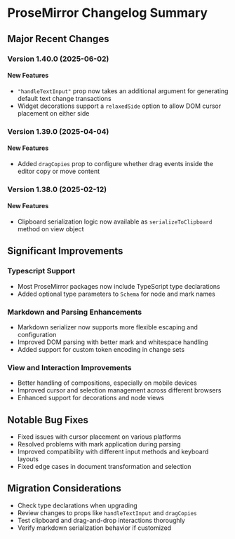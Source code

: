 # ProseMirror Changelog Summary

## Major Recent Changes

### Version 1.40.0 (2025-06-02)
#### New Features
- `"handleTextInput"` prop now takes an additional argument for generating default text change transactions
- Widget decorations support a `relaxedSide` option to allow DOM cursor placement on either side

### Version 1.39.0 (2025-04-04)
#### New Features
- Added `dragCopies` prop to configure whether drag events inside the editor copy or move content

### Version 1.38.0 (2025-02-12)
#### New Features
- Clipboard serialization logic now available as `serializeToClipboard` method on view object

## Significant Improvements

### Typescript Support
- Most ProseMirror packages now include TypeScript type declarations
- Added optional type parameters to `Schema` for node and mark names

### Markdown and Parsing Enhancements
- Markdown serializer now supports more flexible escaping and configuration
- Improved DOM parsing with better mark and whitespace handling
- Added support for custom token encoding in change sets

### View and Interaction Improvements
- Better handling of compositions, especially on mobile devices
- Improved cursor and selection management across different browsers
- Enhanced support for decorations and node views

## Notable Bug Fixes

- Fixed issues with cursor placement on various platforms
- Resolved problems with mark application during parsing
- Improved compatibility with different input methods and keyboard layouts
- Fixed edge cases in document transformation and selection

## Migration Considerations

- Check type declarations when upgrading
- Review changes to props like `handleTextInput` and `dragCopies`
- Test clipboard and drag-and-drop interactions thoroughly
- Verify markdown serialization behavior if customized